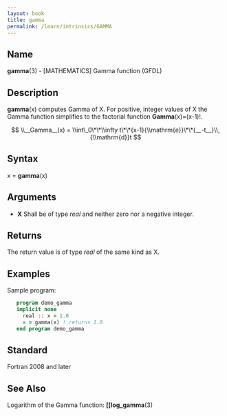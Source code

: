 ```yaml
---
layout: book
title: gamma
permalink: /learn/intrinsics/GAMMA
---
```

## __Name__

__gamma__(3) - \[MATHEMATICS\] Gamma function
(GFDL)

## __Description__

__gamma__(x) computes Gamma of X. For positive, integer values of X the
Gamma function simplifies to the factorial function
__Gamma__(x)=(x-1)\!.

$$ \\__Gamma__(x) = \\int\_0\*\*\\infty
t\*\*{x-1}{\\mathrm{e}}\*\*{__-t__}\\,{\\mathrm{d}}t $$

## __Syntax__

x = __gamma__(x)

## __Arguments__

  - __X__
    Shall be of type _real_ and neither zero nor a negative integer.

## __Returns__

The return value is of type _real_ of the same kind as X.

## __Examples__

Sample program:

```fortran
   program demo_gamma
   implicit none
     real :: x = 1.0
     x = gamma(x) ! returns 1.0
   end program demo_gamma
```

## __Standard__

Fortran 2008 and later

## __See Also__

Logarithm of the Gamma function: __\[\[log\_gamma__(3)
